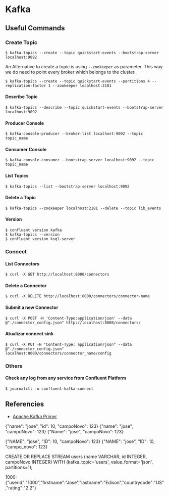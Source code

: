 # Kafka
## Useful Commands
### Create Topic
```shell
$ kafka-topics --create --topic quickstart-events --bootstrap-server localhost:9092
```
An Alternative to create a topic is using `--zookeeper` as parameter. This way we do need to point every broker
which belongs to the cluster.
```shell
$ kafka-topics --create --topic quickstart-events --partitions 4 --replication-factor 1 --zookeeper localhost:2181
```

#### Describe Topic
```shell
$ kafka-topics --describe --topic quickstart-events --bootstrap-server localhost:9092
```

#### Producer Console
```shell
$ kafka-console-producer --broker-list localhost:9092 --topic topic_name
```

#### Consumer Console
```shell
$ kafka-console-consumer --bootstrap-server localhost:9092 --topic topic_name
```

#### List Topics
```shell
$ kafka-topics --list --bootstrap-server localhost:9092
```

#### Delete a Topic
```shell
$ kafka-topics --zookeeper localhost:2181 --delete --topic lib_events
```

#### Version
```shell
$ confluent version kafka
$ kafka-topics --version
$ confluent version ksql-server
```

### Connect
#### List Connectors
```shell
$ curl -X GET http://localhost:8000/connectors
```

#### Delete a Connector
```shell
$ curl -X DELETE http://localhost:8000/connectors/connector-name
```

#### Submit a new Connector
```shell
$ curl -X POST -H 'Content-Type:application/json' --data @"./connector_config.json" http://localhost:8000/connectors/
```

#### Atualizar connect sink
```shell
$ curl -X PUT -H "Content-Type: application/json" --data @"./connector_config.json" localhost:8000/connectors/connector_name/config
```

### Others
#### Check any log from any service from Confluent Platform
```shell
$ journalctl -u confluent-kafka-connect
```


## Referencies
- [Apache Kafka Primer](https://docs.ksqldb.io/en/latest/concepts/apache-kafka-primer/)




{"name": "jose", "id": 10, "campoNovo": 123}
{"name": "jose", "campoNovo": 123}
{"Name": "jose", "campoNovo": 123}

{"NAME": "jose", "ID": 10, "campoNovo": 123}
{"NAME": "jose", "ID": 10, "campo_novo": 123}


CREATE OR REPLACE STREAM users (name VARCHAR, id INTEGER, campoNovo INTEGER) WITH (kafka_topic='users', value_format='json', partitions=1);


1000:{"userid":"1000","firstname":"Jose","lastname":"Edison","countrycode":"US","rating":"2.2"}
